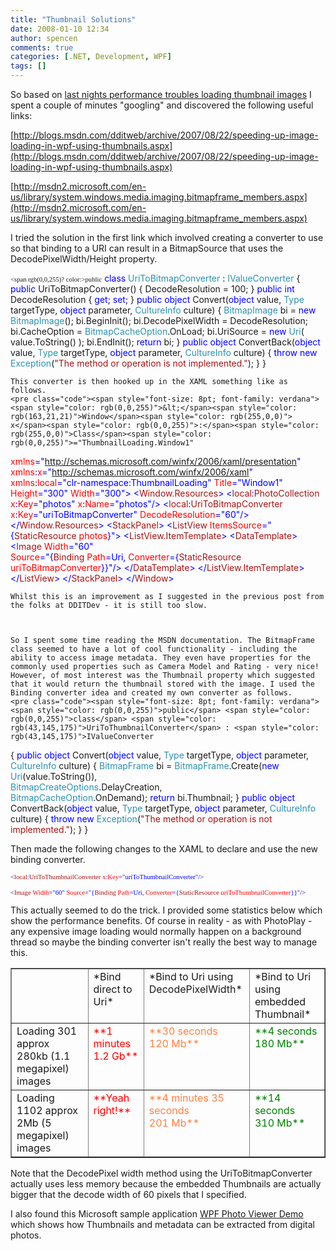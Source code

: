 ```yaml
---
title: "Thumbnail Solutions"
date: 2008-01-10 12:34
author: spencen
comments: true
categories: [.NET, Development, WPF]
tags: []
---
```



So based on [last nights performance troubles loading thumbnail images](http://blog.spencen.com/2008/01/10/thumbnail-images.aspx) I spent a couple of minutes "googling" and discovered the following useful links:
 

[http://blogs.msdn.com/dditweb/archive/2007/08/22/speeding-up-image-loading-in-wpf-using-thumbnails.aspx](http://blogs.msdn.com/dditweb/archive/2007/08/22/speeding-up-image-loading-in-wpf-using-thumbnails.aspx)  

[http://msdn2.microsoft.com/en-us/library/system.windows.media.imaging.bitmapframe_members.aspx](http://msdn2.microsoft.com/en-us/library/system.windows.media.imaging.bitmapframe_members.aspx)  

I tried the solution in the first link which involved creating a converter to use so that binding to a URI can result in a BitmapSource that uses the DecodePixelWidth/Height property.

<span style="font-size: 8pt; font-family: verdana">    <span rgb(0,0,255)? color:>public</span> <span style="color: rgb(0,0,255)">class</span> <span style="color: rgb(43,145,175)">UriToBitmapConverter</span> : <span style="color: rgb(43,145,175)">IValueConverter
</span>    {
<span style="color: rgb(0,0,255)">public</span> UriToBitmapConverter()
{
DecodeResolution = 100;
}
<span style="color: rgb(0,0,255)">public</span> <span style="color: rgb(0,0,255)">int</span> DecodeResolution { <span style="color: rgb(0,0,255)">get</span>; <span style="color: rgb(0,0,255)">set</span>; }
<span style="color: rgb(0,0,255)">public</span> <span style="color: rgb(0,0,255)">object</span> Convert(<span style="color: rgb(0,0,255)">object</span> value, <span style="color: rgb(43,145,175)">Type</span> targetType, <span style="color: rgb(0,0,255)">object</span> parameter, <span style="color: rgb(43,145,175)">CultureInfo</span> culture)
{
<span style="color: rgb(43,145,175)">BitmapImage</span> bi = <span style="color: rgb(0,0,255)">new</span> <span style="color: rgb(43,145,175)">BitmapImage</span>();
bi.BeginInit();
bi.DecodePixelWidth = DecodeResolution;
bi.CacheOption = <span style="color: rgb(43,145,175)">BitmapCacheOption</span>.OnLoad;
bi.UriSource = <span style="color: rgb(0,0,255)">new</span> <span style="color: rgb(43,145,175)">Uri</span>( value.ToString() );
bi.EndInit();
<span style="color: rgb(0,0,255)">return</span> bi;
}
<span style="color: rgb(0,0,255)">public</span> <span style="color: rgb(0,0,255)">object</span> ConvertBack(<span style="color: rgb(0,0,255)">object</span> value, <span style="color: rgb(43,145,175)">Type</span> targetType, <span style="color: rgb(0,0,255)">object</span> parameter, <span style="color: rgb(43,145,175)">CultureInfo</span> culture)
{
<span style="color: rgb(0,0,255)">throw</span> <span style="color: rgb(0,0,255)">new</span> <span style="color: rgb(43,145,175)">Exception</span>(<span style="color: rgb(163,21,21)">"The method or operation is not implemented."</span>);
}
}</pre></span><a href="http://11011.net/software/vspaste"></a>

    
    This converter is then hooked up in the XAML something like as follows.
    <pre class="code"><span style="font-size: 8pt; font-family: verdana"><span style="color: rgb(0,0,255)">&lt;</span><span style="color: rgb(163,21,21)">Window</span><span style="color: rgb(255,0,0)"> x</span><span style="color: rgb(0,0,255)">:</span><span style="color: rgb(255,0,0)">Class</span><span style="color: rgb(0,0,255)">="ThumbnailLoading.Window1"
</span>   <span style="color: rgb(255,0,0)"> xmlns</span><span style="color: rgb(0,0,255)">="http://schemas.microsoft.com/winfx/2006/xaml/presentation"
</span>   <span style="color: rgb(255,0,0)"> xmlns</span><span style="color: rgb(0,0,255)">:</span><span style="color: rgb(255,0,0)">x</span><span style="color: rgb(0,0,255)">="http://schemas.microsoft.com/winfx/2006/xaml"
</span>       <span style="color: rgb(255,0,0)"> xmlns</span><span style="color: rgb(0,0,255)">:</span><span style="color: rgb(255,0,0)">local</span><span style="color: rgb(0,0,255)">="clr-namespace:ThumbnailLoading"
</span>   <span style="color: rgb(255,0,0)"> Title</span><span style="color: rgb(0,0,255)">="Window1"</span><span style="color: rgb(255,0,0)"> Height</span><span style="color: rgb(0,0,255)">="300"</span><span style="color: rgb(255,0,0)"> Width</span><span style="color: rgb(0,0,255)">="300"&gt;
</span><span style="color: rgb(163,21,21)">    </span><span style="color: rgb(0,0,255)">&lt;</span><span style="color: rgb(163,21,21)">Window.Resources</span><span style="color: rgb(0,0,255)">&gt;
</span><span style="color: rgb(163,21,21)">        </span><span style="color: rgb(0,0,255)">&lt;</span><span style="color: rgb(163,21,21)">local</span><span style="color: rgb(0,0,255)">:</span><span style="color: rgb(163,21,21)">PhotoCollection</span><span style="color: rgb(255,0,0)"> x</span><span style="color: rgb(0,0,255)">:</span><span style="color: rgb(255,0,0)">Key</span><span style="color: rgb(0,0,255)">="photos"</span><span style="color: rgb(255,0,0)"> x</span><span style="color: rgb(0,0,255)">:</span><span style="color: rgb(255,0,0)">Name</span><span style="color: rgb(0,0,255)">="photos"/&gt;
</span><span style="color: rgb(163,21,21)">        </span><span style="color: rgb(0,0,255)">&lt;</span><span style="color: rgb(163,21,21)">local</span><span style="color: rgb(0,0,255)">:</span><span style="color: rgb(163,21,21)">UriToBitmapConverter</span><span style="color: rgb(255,0,0)"> x</span><span style="color: rgb(0,0,255)">:</span><span style="color: rgb(255,0,0)">Key</span><span style="color: rgb(0,0,255)">="uriToBitmapConverter"</span><span style="color: rgb(255,0,0)"> DecodeResolution</span><span style="color: rgb(0,0,255)">="60"/&gt;
</span><span style="color: rgb(163,21,21)">    </span><span style="color: rgb(0,0,255)">&lt;/</span><span style="color: rgb(163,21,21)">Window.Resources</span><span style="color: rgb(0,0,255)">&gt;
</span><span style="color: rgb(163,21,21)">    </span><span style="color: rgb(0,0,255)">&lt;</span><span style="color: rgb(163,21,21)">StackPanel</span><span style="color: rgb(0,0,255)">&gt;
</span><span style="color: rgb(163,21,21)">        </span><span style="color: rgb(0,0,255)">&lt;</span><span style="color: rgb(163,21,21)">ListView</span><span style="color: rgb(255,0,0)"> ItemsSource</span><span style="color: rgb(0,0,255)">="{</span><span style="color: rgb(163,21,21)">StaticResource</span><span style="color: rgb(255,0,0)"> photos</span><span style="color: rgb(0,0,255)">}"&gt;
</span><span style="color: rgb(163,21,21)">             </span><span style="color: rgb(0,0,255)">&lt;</span><span style="color: rgb(163,21,21)">ListView.ItemTemplate</span><span style="color: rgb(0,0,255)">&gt;
</span><span style="color: rgb(163,21,21)">                </span><span style="color: rgb(0,0,255)">&lt;</span><span style="color: rgb(163,21,21)">DataTemplate</span><span style="color: rgb(0,0,255)">&gt;
</span><span style="color: rgb(163,21,21)">                    </span><span style="color: rgb(0,0,255)">&lt;</span><span style="color: rgb(163,21,21)">Image</span><span style="color: rgb(255,0,0)"> Width</span><span style="color: rgb(0,0,255)">="60"</span><span style="color: rgb(255,0,0)"> <br>                                Source</span><span style="color: rgb(0,0,255)">="{</span><span style="color: rgb(163,21,21)">Binding</span><span style="color: rgb(255,0,0)"> Path</span><span style="color: rgb(0,0,255)">=Uri,</span><span style="color: rgb(255,0,0)"> Converter</span><span style="color: rgb(0,0,255)">={</span><span style="color: rgb(163,21,21)">StaticResource</span><span style="color: rgb(255,0,0)"> uriToBitmapConverter</span><span style="color: rgb(0,0,255)">}}"/&gt;
</span><span style="color: rgb(163,21,21)">                </span><span style="color: rgb(0,0,255)">&lt;/</span><span style="color: rgb(163,21,21)">DataTemplate</span><span style="color: rgb(0,0,255)">&gt;
</span><span style="color: rgb(163,21,21)">            </span><span style="color: rgb(0,0,255)">&lt;/</span><span style="color: rgb(163,21,21)">ListView.ItemTemplate</span><span style="color: rgb(0,0,255)">&gt;
</span><span style="color: rgb(163,21,21)">        </span><span style="color: rgb(0,0,255)">&lt;/</span><span style="color: rgb(163,21,21)">ListView</span><span style="color: rgb(0,0,255)">&gt;
</span><span style="color: rgb(163,21,21)">    </span><span style="color: rgb(0,0,255)">&lt;/</span><span style="color: rgb(163,21,21)">StackPanel</span><span style="color: rgb(0,0,255)">&gt;
&lt;/</span><span style="color: rgb(163,21,21)">Window</span><span style="color: rgb(0,0,255)">&gt;</span></span></pre><a href="http://11011.net/software/vspaste"></a>

    
    Whilst this is an improvement as I suggested in the previous post from the folks at DDITDev - it is still too slow. 
    

    
    So I spent some time reading the MSDN documentation. The BitmapFrame class seemed to have a lot of cool functionality - including the ability to access image metadata. They even have properties for the commonly used properties such as Camera Model and Rating - very nice! However, of most interest was the Thumbnail property which suggested that it would return the thumbnail stored with the image. I used the Binding converter idea and created my own converter as follows.
    <pre class="code"><span style="font-size: 8pt; font-family: verdana">    <span style="color: rgb(0,0,255)">public</span> <span style="color: rgb(0,0,255)">class</span> <span style="color: rgb(43,145,175)">UriToThumbnailConverter</span> : <span style="color: rgb(43,145,175)">IValueConverter
</span>    {
<span style="color: rgb(0,0,255)">public</span> <span style="color: rgb(0,0,255)">object</span> Convert(<span style="color: rgb(0,0,255)">object</span> value, <span style="color: rgb(43,145,175)">Type</span> targetType, <span style="color: rgb(0,0,255)">object</span> parameter, <span style="color: rgb(43,145,175)">CultureInfo</span> culture)
{
<span style="color: rgb(43,145,175)">BitmapFrame</span> bi = <span style="color: rgb(43,145,175)">BitmapFrame</span>.Create(<span style="color: rgb(0,0,255)">new</span> <span style="color: rgb(43,145,175)">Uri</span>(value.ToString()), <br>                                                                      <span style="color: rgb(43,145,175)">BitmapCreateOptions</span>.DelayCreation, <br>                                                                      <span style="color: rgb(43,145,175)">BitmapCacheOption</span>.OnDemand);
<span style="color: rgb(0,0,255)">return</span> bi.Thumbnail;
}
<span style="color: rgb(0,0,255)">public</span> <span style="color: rgb(0,0,255)">object</span> ConvertBack(<span style="color: rgb(0,0,255)">object</span> value, <span style="color: rgb(43,145,175)">Type</span> targetType, <span style="color: rgb(0,0,255)">object</span> parameter, <span style="color: rgb(43,145,175)">CultureInfo</span> culture)
{
<span style="color: rgb(0,0,255)">throw</span> <span style="color: rgb(0,0,255)">new</span> <span style="color: rgb(43,145,175)">Exception</span>(<span style="color: rgb(163,21,21)">"The method or operation is not implemented."</span>);
}
}</span><font face="Verdana"> </font>



Then made the following changes to the XAML to declare and use the new binding converter.




<a href="http://11011.net/software/vspaste"><a href="http://11011.net/software/vspaste"></a>


>
<p style="font-size: 8pt; font-family: verdana"><span style="color: rgb(163,21,21)"></span><span style="color: rgb(0,0,255)">&lt;</span><span style="color: rgb(163,21,21)">local</span><span style="color: rgb(0,0,255)">:</span><span style="color: rgb(163,21,21)">UriToThumbnailConverter</span><span style="color: rgb(255,0,0)"> x</span><span style="color: rgb(0,0,255)">:</span><span style="color: rgb(255,0,0)">Key</span><span style="color: rgb(0,0,255)">="uriToThumbnailConverter"</span><span style="color: rgb(0,0,255)">/&gt; </span>





>
<p style="font-size: 8pt; font-family: verdana"><span style="color: rgb(0,0,255)">&lt;</span><span style="color: rgb(163,21,21)">Image</span><span style="color: rgb(255,0,0)"> Width</span><span style="color: rgb(0,0,255)">="60"</span><span style="color: rgb(255,0,0)"> Source</span><span style="color: rgb(0,0,255)">="{</span><span style="color: rgb(163,21,21)">Binding</span><span style="color: rgb(255,0,0)"> Path</span><span style="color: rgb(0,0,255)">=Uri,</span><span style="color: rgb(255,0,0)"> Converter</span><span style="color: rgb(0,0,255)">={</span><span style="color: rgb(163,21,21)">StaticResource</span><span style="color: rgb(255,0,0)"> uriToThumbnailConverter</span><span style="color: rgb(0,0,255)">}}"/&gt; </span>





This actually seemed to do the trick. I provided some statistics below which show the performance benefits. Of course in reality - as with PhotoPlay - any expensive image loading would normally happen on a background thread so maybe the binding converter isn't really the best way to manage this.

<table cellspacing="0" cellpadding="2" width="615" border="1">
<tbody>
<tr>
<td valign="top" width="185">&nbsp;</td>
<td valign="top" width="117">*Bind direct to Uri*</td>
<td valign="top" width="159">*Bind to Uri using DecodePixelWidth*</td>
<td valign="top" width="152">*Bind to Uri using embedded Thumbnail*</td></tr>
<tr>
<td valign="top" width="185">Loading 301 approx 280kb (1.1 megapixel) images</td>
<td valign="top" width="117"><font color="#ff0000">**1 minutes<br>1.2 Gb**</font></td>
<td valign="top" width="161"><font color="#ff8040">**30 seconds<br>120 Mb**</font></td>
<td valign="top" width="152"><font color="#008000">**4 seconds<br>180 Mb**</font></td></tr>
<tr>
<td valign="top" width="185">Loading 1102 approx 2Mb (5 megapixel) images</td>
<td valign="top" width="117"><font color="#ff0000">**Yeah right!**</font></td>
<td valign="top" width="163"><font color="#ff8040">**4 minutes 35 seconds<br>201 Mb**</font></td>
<td valign="top" width="152"><font color="#008000">**14 seconds<br>310 Mb**</font></td></tr></tbody></table>


Note that the DecodePixel width method using the UriToBitmapConverter actually uses less memory because the embedded Thumbnails are actually bigger that the decode width of 60 pixels that I specified.



I also found this Microsoft sample application [WPF Photo Viewer Demo](http://msdn2.microsoft.com/en-us/library/ms771331.aspx) which shows how Thumbnails and metadata can be extracted from digital photos.


